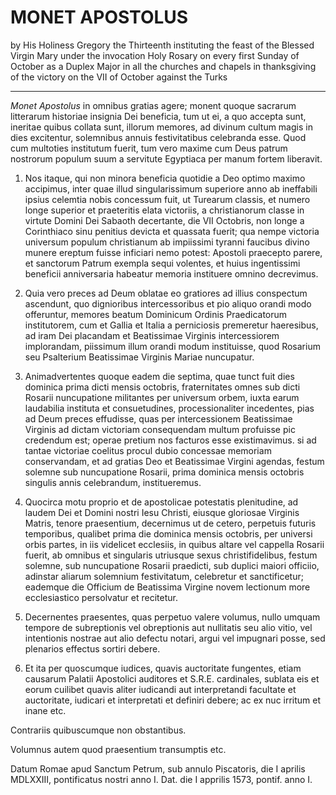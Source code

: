 # **MONET APOSTOLUS**

by His Holiness Gregory the Thirteenth
instituting the feast of the Blessed Virgin Mary under the invocation Holy Rosary
on every first Sunday of October
as a Duplex Major in all the churches and chapels 
in thanksgiving of the victory on the VII of October against the Turks

---

*Monet Apostolus* in omnibus gratias agere; monent quoque sacrarum litterarum historiae insignia Dei beneficia, tum ut ei, a quo accepta sunt, ineritae quibus collata sunt, illorum memores, ad divinum cultum magis in dies excitentur, solemnibus annuis festivitatibus celebranda esse. Quod cum multoties institutum fuerit, tum vero maxime cum Deus patrum nostrorum populum suum a servitute Egyptiaca per manum fortem liberavit.


1. Nos itaque, qui non minora beneficia quotidie a Deo optimo maximo accipimus, inter quae illud singularissimum superiore anno ab ineffabili ipsius celemtia nobis concessum fuit, ut Turearum classis, et numero longe superior et praeteritis elata victoriis, a christianorum classe in virtute Domini Dei Sabaoth decertante, die VII Octobris, non longe a Corinthiaco sinu penitius devicta et quassata fuerit; qua nempe victoria universum populum christianum ab impiissimi tyranni faucibus divino munere ereptum fuisse inficiari nemo potest: Apostoli praecepto parere, et sanctorum Patrum exempla sequi volentes, et huius ingentissimi beneficii anniversaria habeatur memoria instituere omnino decrevimus.

2. Quia vero preces ad Deum oblatae eo gratiores ad illius conspectum ascendunt, quo dignioribus intercessoribus et pio aliquo orandi modo offeruntur, memores beatum Dominicum Ordinis Praedicatorum institutorem, cum et Gallia et Italia a perniciosis premeretur haeresibus, ad iram Dei placandam et Beatissimae Virginis intercessiorem implorandam, piissimum illum orandi modum instituisse, quod Rosarium seu Psalterium Beatissimae Virginis Mariae nuncupatur.

3. Animadvertentes quoque eadem die septima, quae tunct fuit dies dominica prima dicti mensis octobris, fraternitates omnes sub dicti Rosarii nuncupatione militantes per universum orbem, iuxta earum laudabilia instituta et consuetudines, processionaliter incedentes, pias ad Deum preces effudisse, quas per intercessionem Beatissimae Virginis ad dictam victoriam consequendam multum profuisse pic credendum est; operae pretium nos facturos esse existimavimus. si ad tantae victoriae coelitus procul dubio concessae memoriam conservandam, et ad gratias Deo et Beatissimae Virgini agendas, festum solemne sub nuncupatione Rosarii, prima dominica mensis octobris singulis annis celebrandum, institueremus.

4. Quocirca motu proprio et de apostolicae potestatis plenitudine, ad laudem Dei et Domini nostri Iesu Christi, eiusque gloriosae Virginis Matris, tenore praesentium, decernimus ut de cetero, perpetuis futuris temporibus, qualibet prima die dominica mensis octobris, per universi orbis partes, in iis videlicet ecclesiis, in quibus altare vel cappella Rosarii fuerit, ab omnibus et singularis utriusque sexus christifidelibus, festum solemne, sub nuncupatione Rosarii praedicti, sub duplici maiori officiio, adinstar aliarum solemnium festivitatum, celebretur et sanctificetur; eademque die Officium de Beatissima Virgine novem lectionum more ecclesiastico persolvatur et recitetur.

5. Decernentes praesentes, quas perpetuo valere volumus, nullo umquam tempore de subreptionis vel obreptionis aut nullitatis seu alio vitio, vel intentionis nostrae aut alio defectu notari, argui vel impugnari posse, sed plenarios effectus sortiri debere.

6. Et ita per quoscumque iudices, quavis auctoritate fungentes, etiam causarum Palatii Apostolici auditores et S.R.E. cardinales, sublata eis et eorum cuilibet quavis aliter iudicandi aut interpretandi facultate et auctoritate, iudicari et interpretati et definiri debere; ac ex nuc irritum et inane etc.

Contrariis quibuscumque non obstantibus.

Volumnus autem quod praesentium transumptis etc.

Datum Romae apud Sanctum Petrum, sub annulo Piscatoris, die I aprilis MDLXXIII, pontificatus nostri anno I. Dat. die I apprilis 1573, pontif. anno I.


